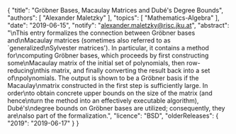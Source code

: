 {
    "title": "Gröbner Bases, Macaulay Matrices and Dubé's Degree Bounds",
    "authors": [
        "Alexander Maletzky"
    ],
    "topics": [
        "Mathematics-Algebra"
    ],
    "date": "2019-06-15",
    "notify": "alexander.maletzky@risc.jku.at",
    "abstract": "\nThis entry formalizes the connection between Gröbner bases and\nMacaulay matrices (sometimes also referred to as `generalized\nSylvester matrices'). In particular, it contains a method for\ncomputing Gröbner bases, which proceeds by first constructing some\nMacaulay matrix of the initial set of polynomials, then row-reducing\nthis matrix, and finally converting the result back into a set of\npolynomials. The output is shown to be a Gröbner basis if the Macaulay\nmatrix constructed in the first step is sufficiently large. In order\nto obtain concrete upper bounds on the size of the matrix (and hence\nturn the method into an effectively executable algorithm), Dubé's\ndegree bounds on Gröbner bases are utilized; consequently, they are\nalso part of the formalization.",
    "licence": "BSD",
    "olderReleases": {
        "2019": "2019-06-17"
    }
}